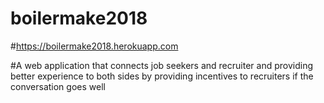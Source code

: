 # boilermake2018
#https://boilermake2018.herokuapp.com

#A web application that connects job seekers and recruiter and providing better experience to both sides by providing incentives to recruiters if the conversation goes well
